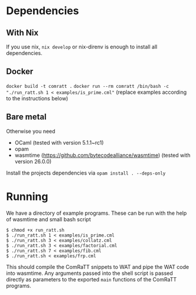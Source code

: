 # Dependencies
## With Nix
If you use nix, `nix develop` or nix-direnv is enough to install all dependencies.

## Docker
`docker build -t comratt .`
`docker run --rm comratt /bin/bash -c "./run_ratt.sh 1 < examples/is_prime.cml"` (replace examples according to the instructions below)


## Bare metal
Otherwise you need
- OCaml (tested with version 5.1.1~rc1)
- opam
- wasmtime (https://github.com/bytecodealliance/wasmtime) (tested with version 26.0.0)

Install the projects dependencies via
```opam install . --deps-only```

# Running

We have a directory of example programs. These can be run with the help of wasmtime and small bash script

```terminal
$ chmod +x run_ratt.sh
$ ./run_ratt.sh 1 < examples/is_prime.cml
$ ./run_ratt.sh 3 < examples/collatz.cml
$ ./run_ratt.sh 3 < examples/factorial.cml
$ ./run_ratt.sh 7 < examples/fib.cml
$ ./run_ratt.sh < examples/frp.cml
```

This should compile the ComRaTT snippets to WAT and pipe the WAT code into wasmtime.
Any arguments passed into the shell script is passed directly as parameters to the exported `main` functions
of the ComRaTT programs.

